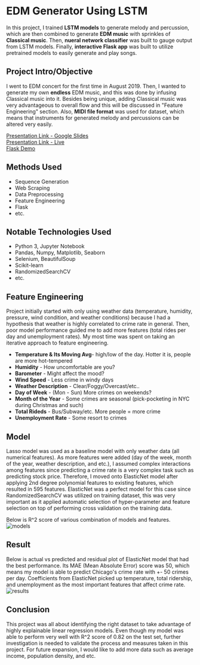 # EDM Generator Using LSTM
In this project, I trained **LSTM models** to generate melody and percussion, which are then combined to generate **EDM music** with sprinkles of **Classical music**. Then, **nueral network classifier** was built to gauge output from LSTM models. Finally, **interactive Flask app** was built to utilize pretrained models to easily generate and play songs.

## Project Intro/Objective
I went to EDM concert for the first time in August 2019. Then, I wanted to generate my own **endless** EDM music, and this was done by infusing Classical music into it. Besides being unique, adding Classical music was very advantageous to overall flow and this will be discussed in "Feature Engineering" section. Also, **MIDI file format** was used for dataset, which means that instruments for generated melody and percussions can be altered very easily.

[Presentation Link - Google Slides](https://docs.google.com/presentation/d/1zXZ93rWshsaOpxh_lYr6b3dzsdWjL1Ek0-7hRlvWi_o/edit)  
[Presentation Link - Live](https://youtu.be/gTKVusBObZc)  
[Flask Demo](https://drive.google.com/file/d/1c9HJYBEF0yTOu15Aq4b0q-I-P7v8MHAf/view?usp=sharing)

## Methods Used
* Sequence Generation 
* Web Scraping
* Data Preprocessing
* Feature Engineering
* Flask
* etc.

## Notable Technologies Used
* Python 3, Jupyter Notebook
* Pandas, Numpy, Matplotlib, Seaborn
* Selenium, BeautifulSoup
* Scikit-learn
* RandomizedSearchCV
* etc. 

## Feature Engineering
Project initially started with only using weather data (temperature, humidity, pressure, wind condition, and weather conditions) because I had a hypothesis that weather is highly correlated to crime rate in general. Then, poor model performance guided me to add more features (total rides per day and unemployment rates). My most time was spent on taking an iterative approach to feature engineering.

* **Temperature & Its Moving Avg**- high/low of the day. Hotter it is, people are more hot-tempered
* **Humidity** - How uncomfortable are you?
* **Barometer** - Might affect the mood?
* **Wind Speed** - Less crime in windy days
* **Weather Description** - Clear/Foggy/Overcast/etc..
* **Day of Week** - (Mon - Sun) More crimes on weekends?
* **Month of the Year** - Some crimes are seasonal (pick-pocketing in NYC during Christmas and such)
* **Total Rideds** - Bus/Subway/etc. More people = more crime
* **Unemployment Rate** - Some resort to crimes

## Model 
Lasso model was used as a baseline model with only weather data (all numerical features). As more features were added (day of the week, month of the year, weather description, and etc.), I assumed complex interactions among features since predicting a crime rate is a very complex task such as predicting stock price. Therefore, I moved onto ElasticNet model after applying 2nd degree polynomial features to existing features, which resulted in 595 features. ElasticNet was a perfect model for this case since RandomizedSearchCV was utilized on training dataset, this was very important as it applied automatic selection of hyper-parameter and feature selection on top of performing cross validation on the training data.

Below is R^2 score of various combination of models and features.
![models](img/models.jpg)

## Result 
Below is actual vs predicted and residual plot of ElasticNet model that had the best performance. Its MAE (Mean Absolute Error) score was 50, which means my model is able to predict Chicago's crime rate with +- 50 crimes per day. Coefficients from ElasticNet picked up temperature, total ridership, and unemployment as the most important features that affect crime rate.
![results](img/result.JPG)

## Conclusion
This project was all about identifying the right dataset to take advantage of highly explainable linear regression models. Even though my model was able to perform very well with R^2 score of 0.82 on the test set, further investigation is needed to validate the process and measures taken in this project. For future expansion, I would like to add more data such as average income, population density, and etc.

